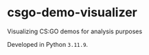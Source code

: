 # csgo-demo-visualizer
 Visualizing CS:GO demos for analysis purposes


 Developed in Python `3.11.9`.